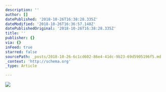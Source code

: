 ```yaml
---
description: ''
author: []
datePublished: '2018-10-26T16:38:28.335Z'
dateModified: '2018-10-26T16:36:57.148Z'
datePublishedOriginal: '2018-10-26T16:38:28.335Z'
title: ''
publisher: {}
via: {}
inFeed: true
starred: false
sourcePath: _posts/2018-10-26-6c1cd602-86e4-41dc-9b23-69d5905196f5.md
_context: 'http://schema.org'
_type: Article

---
```

![](https://the-grid-user-content.s3-us-west-2.amazonaws.com/f548868e-ea67-434a-b58c-19483f234642.png)